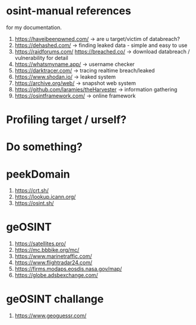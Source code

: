 # osint-manual references

for my documentation.

1. https://haveibeenpwned.com/ -> are u target/victim of databreach? 
2. https://dehashed.com/ -> finding leaked data - simple and easy to use
3. https://raidforums.com/ https://breached.co/ -> download databreach / vulnerability for detail
4. https://whatsmyname.app/ -> username checker
5. https://darktracer.com/ -> tracing realtime breach/leaked
6. https://www.shodan.io/ -> leaked system
7. https://archive.org/web/ -> snapshot web system
8. https://github.com/laramies/theHarvester -> information gathering
9. https://osintframework.com/ -> online framework

# Profiling target / urself?

# Do something?

# peekDomain
1. https://crt.sh/
2. https://lookup.icann.org/
3. https://osint.sh/

# geOSINT
1. https://satellites.pro/
2. https://mc.bbbike.org/mc/
3. https://www.marinetraffic.com/
4. https://www.flightradar24.com/
5. https://firms.modaps.eosdis.nasa.gov/map/
6. https://globe.adsbexchange.com/


# geOSINT challange
1. https://www.geoguessr.com/

